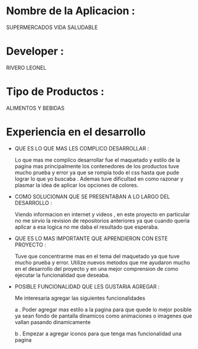 # Nombre de la Aplicacion :

SUPERMERCADOS VIDA SALUDABLE


# Developer : 

RIVERO LEONEL


# Tipo de Productos :

ALIMENTOS Y BEBIDAS


# Experiencia en el desarrollo

- QUE ES LO QUE MAS LES COMPLICO DESARROLLAR :

    Lo que mas me complico desarrollar fue el maquetado y estilo de la pagina mas principalmente los contenedores de los productos tuve mucho prueba y error ya que se rompia todo el css hasta que pude lograr lo que yo buscaba . Ademas tuve dificultad en como razonar y plasmar la idea de aplicar los opciones de colores.


- COMO SOLUCIONAN QUE SE PRESENTABAN A LO LARGO DEL DESARROLLO :

    Viendo informacion en internet y videos , en este proyecto en particular no me sirvio la revision de repositorios anteriores ya que cuando queria aplicar a esa logica no me daba el resultado que esperaba.


- QUE ES LO MAS IMPORTANTE QUE APRENDIERON CON ESTE PROYECTO :

    Tuve que concentrarme mas en el tema del maquetado ya que tuve mucho prueba y error. Utilize nuevos metodos que me ayudaron mucho en el desarrollo del proyecto y en una mejor comprension de como ejecutar la funcionalidad que deseaba.

- POSIBLE FUNCIONALIDAD QUE LES GUSTARIA AGREGAR :

    Me interesaria agregar las siguientes funcionalidades

    a . Poder agregar mas estilo a la pagina para que quede lo mejor posible ya sean fondo de pantalla dinamicos como animaciones o imagenes que vallan pasando dinamicamente

    b . Empezar a agregar iconos para que tenga mas funcionalidad una pagina 